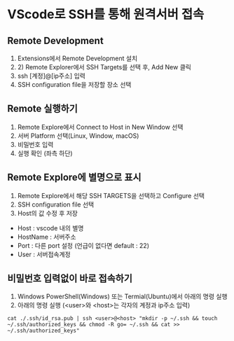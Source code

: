 # VScode로 SSH를 통해 원격서버 접속

## **Remote Development** <a href="#1.-remote-development" id="1.-remote-development"></a>

1. &#x20;Extensions에서 Remote Development 설치
2. 2\) Remote Explorer에서 SSH Targets를 선택 후, Add New 클릭
3. ssh \[계정]@\[ip주소] 입력
4. SSH configuration file을 저장할 장소 선택

## Remote 실행하기 <a href="#2.-remote" id="2.-remote"></a>

1. Remote Explore에서 Connect to Host in New Window 선택
2. 서버 Platform 선택(Linux, Window, macOS)
3. 비밀번호 입력
4. 실행 확인 (좌측 하단)

## **Remote Explore에 별명으로 표시** <a href="#extra-1.-remote-explore" id="extra-1.-remote-explore"></a>

1. Remote Explore에서 해당 SSH TARGETS을 선택하고 Configure 선택
2. SSH configuration file 선택
3. Host의 값 수정 후 저장

* Host : vscode 내의 별명
* HostName : 서버주소
* Port : 다른 port 설정 (언급이 없다면 default : 22)
* User : 서버접속계정

## **비밀번호 입력없이 바로 접속하기** <a href="#extra-2." id="extra-2."></a>

1. Windows PowerShell(Windows) 또는 Termial(Ubuntu)에서 아래의 명령 실행
2. 아래의 명령 실행 (\<user>와 \<host>는 각자의 계정과 ip주소 입력)

```
cat ./.ssh/id_rsa.pub | ssh <user>@<host> "mkdir -p ~/.ssh && touch ~/.ssh/authorized_keys && chmod -R go= ~/.ssh && cat >> ~/.ssh/authorized_keys"
```
